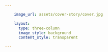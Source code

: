 ```yaml
---

    image_url: assets/cover-story/cover.jpg

    layout:
      type: three-column
      image_style: background
      content_style: transparent

---
```


